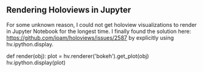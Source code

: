 ## Rendering Holoviews in Jupyter

For some unknown reason, I could not get holoview visualizations to render in Jupyter Notebook for the longest time. I finally found the solution here: https://github.com/ioam/holoviews/issues/2587 by explicitly using hv.ipython.display.

  def render(obj):
      plot = hv.renderer('bokeh').get_plot(obj)
      hv.ipython.display(plot)
